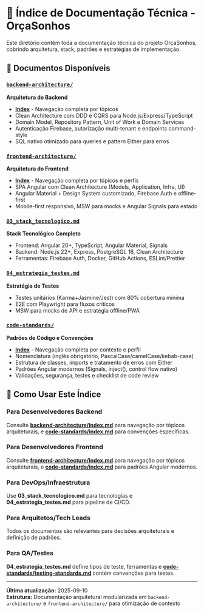 # 🔧 Índice de Documentação Técnica - OrçaSonhos

Este diretório contém toda a documentação técnica do projeto OrçaSonhos, cobrindo arquitetura, stack, padrões e estratégias de implementação.

## 📁 Documentos Disponíveis

### [`backend-architecture/`](./backend-architecture/)
**Arquitetura do Backend**
- **[Index](./backend-architecture/index.md)** - Navegação completa por tópicos
- Clean Architecture com DDD e CQRS para Node.js/Express/TypeScript
- Domain Model, Repository Pattern, Unit of Work e Domain Services
- Autenticação Firebase, autorização multi-tenant e endpoints command-style
- SQL nativo otimizado para queries e pattern Either para erros

### [`frontend-architecture/`](./frontend-architecture/)
**Arquitetura do Frontend**
- **[Index](./frontend-architecture/index.md)** - Navegação completa por tópicos e perfis
- SPA Angular com Clean Architecture (Models, Application, Infra, UI)
- Angular Material + Design System customizado, Firebase Auth e offline-first
- Mobile-first responsivo, MSW para mocks e Angular Signals para estado

### [`03_stack_tecnologico.md`](./03_stack_tecnologico.md)
**Stack Tecnológico Completo**
- Frontend: Angular 20+, TypeScript, Angular Material, Signals
- Backend: Node.js 22+, Express, PostgreSQL 16, Clean Architecture
- Ferramentas: Firebase Auth, Docker, GitHub Actions, ESLint/Prettier

### [`04_estrategia_testes.md`](./04_estrategia_testes.md)
**Estratégia de Testes**
- Testes unitários (Karma+Jasmine/Jest) com 80% cobertura mínima
- E2E com Playwright para fluxos críticos
- MSW para mocks de API e estratégia offline/PWA

### [`code-standards/`](./code-standards/)
**Padrões de Código e Convenções**
- **[Index](./code-standards/index.md)** - Navegação completa por contexto e perfil
- Nomenclatura (inglês obrigatório, PascalCase/camelCase/kebab-case)
- Estrutura de classes, imports e tratamento de erros com Either
- Padrões Angular modernos (Signals, inject(), control flow nativo)
- Validações, segurança, testes e checklist de code review

## 🎯 Como Usar Este Índice

### Para Desenvolvedores Backend
Consulte **[backend-architecture/index.md](./backend-architecture/index.md)** para navegação por tópicos arquiteturais, e **[code-standards/index.md](./code-standards/index.md)** para convenções específicas.

### Para Desenvolvedores Frontend  
Consulte **[frontend-architecture/index.md](./frontend-architecture/index.md)** para navegação por tópicos arquiteturais, e **[code-standards/index.md](./code-standards/index.md)** para padrões Angular modernos.

### Para DevOps/Infraestrutura
Use **03_stack_tecnologico.md** para tecnologias e **04_estrategia_testes.md** para pipeline de CI/CD.

### Para Arquitetos/Tech Leads
Todos os documentos são relevantes para decisões arquiteturais e definição de padrões.

### Para QA/Testes
**04_estrategia_testes.md** define tipos de teste, ferramentas e **[code-standards/testing-standards.md](./code-standards/testing-standards.md)** contém convenções para testes.

---

**Última atualização:** 2025-09-10  
**Estrutura:** Documentação arquitetural modularizada em `backend-architecture/` e `frontend-architecture/` para otimização de contexto
